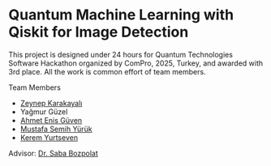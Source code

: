 # Quantum Machine Learning with Qiskit for Image Detection

This project is designed under 24 hours for Quantum Technologies Software Hackathon organized by ComPro, 2025, Turkey, and awarded with 3rd place. All the work is common effort of team members.

Team Members
- [Zeynep Karakayalı](https://github.com/zeynepkarakayali)
- Yağmur Güzel
- [Ahmet Enis Güven](https://github.com/ahmetenisguven)
- [Mustafa Semih Yürük](https://github.com/msyuruk)
- [Kerem Yurtseven](https://github.com/keremyurtseven)

Advisor: [Dr. Saba Bozpolat](https://github.com/sbbzplt)

